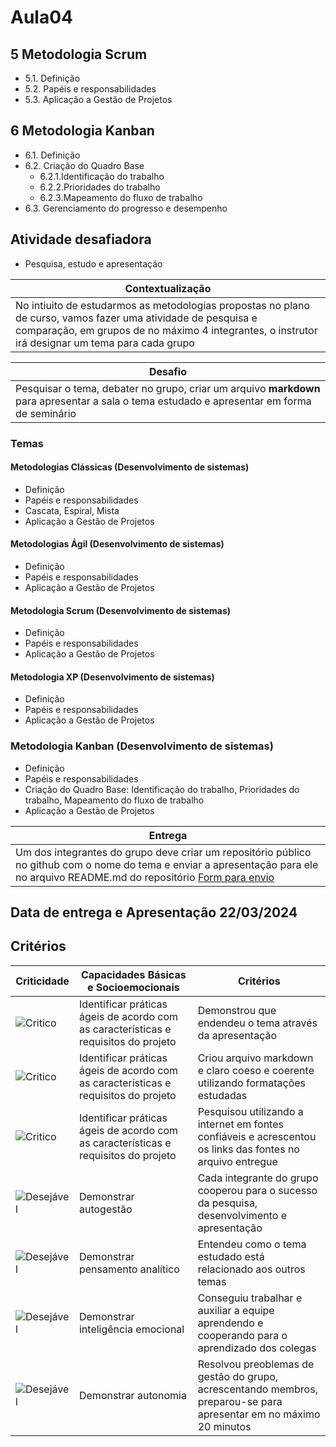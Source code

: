 # Aula04

## 5 Metodologia Scrum
- 5.1. Definição
- 5.2. Papéis e responsabilidades
- 5.3. Aplicação a Gestão de Projetos

## 6 Metodologia Kanban
- 6.1. Definição
- 6.2. Criação do Quadro Base
	- 6.2.1.Identificação do trabalho
	- 6.2.2.Prioridades do trabalho
	- 6.2.3.Mapeamento do fluxo de trabalho
- 6.3. Gerenciamento do progresso e desempenho

## Atividade desafiadora
- Pesquisa, estudo e apresentação

|Contextualização|
|-|
|No intiuito de estudarmos as metodologias propostas no plano de curso, vamos fazer uma atividade de pesquisa e comparação, em grupos de no máximo 4 integrantes, o instrutor irá designar um tema para cada grupo|

|Desafio|
|-|
|Pesquisar o tema, debater no grupo, criar um arquivo **markdown** para apresentar a sala o tema estudado e apresentar em forma de seminário|

### Temas
#### Metodologias Clássicas (Desenvolvimento de sistemas)
- Definição
- Papéis e responsabilidades
- Cascata, Espiral, Mista
- Aplicação a Gestão de Projetos
#### Metodologias Ágil (Desenvolvimento de sistemas)
- Definição
- Papéis e responsabilidades
- Aplicação a Gestão de Projetos
#### Metodologia Scrum (Desenvolvimento de sistemas)
- Definição
- Papéis e responsabilidades
- Aplicação a Gestão de Projetos
#### Metodologia XP (Desenvolvimento de sistemas)
- Definição
- Papéis e responsabilidades
- Aplicação a Gestão de Projetos
### Metodologia Kanban (Desenvolvimento de sistemas)
- Definição
- Papéis e responsabilidades
- Criação do Quadro Base: Identificação do trabalho, Prioridades do trabalho, Mapeamento do fluxo de trabalho
- Aplicação a Gestão de Projetos

|Entrega|
|-|
|Um dos integrantes do grupo deve criar um repositório público no github com o nome do tema e enviar a apresentação para ele no arquivo README.md do repositório [Form para envio](https://forms.gle/wHPKUnuMurMv4QPw9)|
## Data de entrega e Apresentação 22/03/2024

## Critérios
|Criticidade|Capacidades Básicas e Socioemocionais|Critérios|
|-|-|-|
|![Critico](https://raw.githubusercontent.com/wellifabio/senai2023/main/outros/assets/critico.png)|Identificar práticas ágeis de acordo com as características e requisitos do projeto|Demonstrou que endendeu o tema através da apresentação|
|![Critico](https://raw.githubusercontent.com/wellifabio/senai2023/main/outros/assets/critico.png)|Identificar práticas ágeis de acordo com as características e requisitos do projeto|Criou arquivo markdown e claro coeso e coerente utilizando formatações estudadas|
|![Critico](https://raw.githubusercontent.com/wellifabio/senai2023/main/outros/assets/critico.png)|Identificar práticas ágeis de acordo com as características e requisitos do projeto|Pesquisou utilizando a internet em fontes confiáveis e acrescentou os links das fontes no arquivo entregue|
|![Desejável](https://raw.githubusercontent.com/wellifabio/senai2023/main/outros/assets/desejavel.png)|Demonstrar autogestão|Cada integrante do grupo cooperou para o sucesso da pesquisa, desenvolvimento e apresentação|
|![Desejável](https://raw.githubusercontent.com/wellifabio/senai2023/main/outros/assets/desejavel.png)|Demonstrar pensamento analítico|Entendeu como o tema estudado está relacionado aos outros temas|
|![Desejável](https://raw.githubusercontent.com/wellifabio/senai2023/main/outros/assets/desejavel.png)|Demonstrar inteligência emocional|Conseguiu trabalhar e auxiliar a equipe aprendendo e cooperando para o aprendizado dos colegas|
|![Desejável](https://raw.githubusercontent.com/wellifabio/senai2023/main/outros/assets/desejavel.png)|Demonstrar autonomia|Resolvou preoblemas de gestão do grupo, acrescentando membros, preparou-se para apresentar em no máximo 20 minutos|
